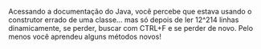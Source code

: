 Acessando a documentação do Java, você percebe que estava usando o construtor errado de uma classe... mas só depois de 
ler 12^214 linhas dinamicamente, se perder, buscar com CTRL+F e se perder de novo. Pelo menos você aprendeu alguns
métodos novos!

